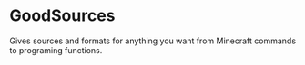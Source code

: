 # GoodSources
Gives sources and formats for anything you want from Minecraft commands to programing functions.
